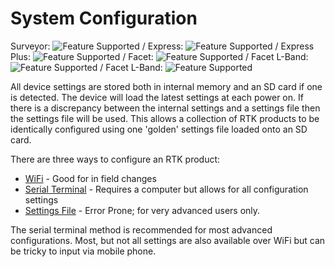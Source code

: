 # System Configuration

Surveyor: ![Feature Supported](https://raw.githubusercontent.com/sparkfun/SparkFun_RTK_Firmware/main/docs/img/GreenDot.png) / Express: ![Feature Supported](https://raw.githubusercontent.com/sparkfun/SparkFun_RTK_Firmware/main/docs/img/GreenDot.png) / Express Plus: ![Feature Supported](https://raw.githubusercontent.com/sparkfun/SparkFun_RTK_Firmware/main/docs/img/GreenDot.png) / Facet: ![Feature Supported](https://raw.githubusercontent.com/sparkfun/SparkFun_RTK_Firmware/main/docs/img/GreenDot.png) / Facet L-Band: ![Feature Supported](https://raw.githubusercontent.com/sparkfun/SparkFun_RTK_Firmware/main/docs/img/GreenDot.png) / Facet L-Band: ![Feature Supported](https://raw.githubusercontent.com/sparkfun/SparkFun_RTK_Firmware/main/docs/img/GreenDot.png)

All device settings are stored both in internal memory and an SD card if one is detected. The device will load the latest settings at each power on. If there is a discrepancy between the internal settings and a settings file then the settings file will be used. This allows a collection of RTK products to be identically configured using one 'golden' settings file loaded onto an SD card.

There are three ways to configure an RTK product: 

* [WiFi](https://sparkfun.github.io/SparkFun_RTK_Firmware/configure_with_wifi/) - Good for in field changes
* [Serial Terminal](https://sparkfun.github.io/SparkFun_RTK_Firmware/configure_with_serial/) - Requires a computer but allows for all configuration settings
* [Settings File](https://sparkfun.github.io/SparkFun_RTK_Firmware/configure_with_settings_file/) - Error Prone; for very advanced users only.

The serial terminal method is recommended for most advanced configurations. Most, but not all settings are also available over WiFi but can be tricky to input via mobile phone.